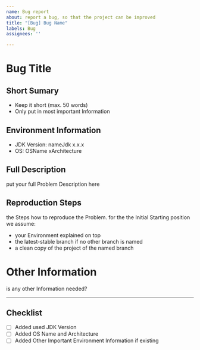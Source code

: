 ```yaml
---
name: Bug report
about: report a bug, so that the project can be improved
title: "[Bug] Bug Name"
labels: Bug
assignees: ''

---
```


# Bug Title

## Short Sumary 
- Keep it short (max. 50 words)
- Only put in most important Information

## Environment Information
- JDK Version: nameJdk x.x.x
- OS: OSName xArchitecture

## Full Description
put your full Problem Description here

## Reproduction Steps
the Steps how to reproduce the Problem.
for the the Initial Starting position we assume:
- your Environment explained on top
- the latest-stable branch if no other branch is named
- a clean copy of the project of the named branch

# Other Information
is any other Information needed?

---

## Checklist
- [ ] Added used JDK Version
- [ ] Added OS Name and Architecture
- [ ] Added Other Important Environment Information if existing
